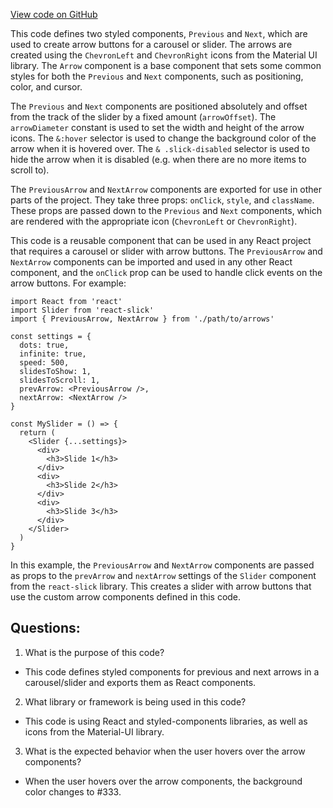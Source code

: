 [View code on GitHub](zoo-labs/zoo/blob/master/core/src/marketplace/Carousel/Arrows.tsx)

This code defines two styled components, `Previous` and `Next`, which are used to create arrow buttons for a carousel or slider. The arrows are created using the `ChevronLeft` and `ChevronRight` icons from the Material UI library. The `Arrow` component is a base component that sets some common styles for both the `Previous` and `Next` components, such as positioning, color, and cursor. 

The `Previous` and `Next` components are positioned absolutely and offset from the track of the slider by a fixed amount (`arrowOffset`). The `arrowDiameter` constant is used to set the width and height of the arrow icons. The `&:hover` selector is used to change the background color of the arrow when it is hovered over. The `& .slick-disabled` selector is used to hide the arrow when it is disabled (e.g. when there are no more items to scroll to).

The `PreviousArrow` and `NextArrow` components are exported for use in other parts of the project. They take three props: `onClick`, `style`, and `className`. These props are passed down to the `Previous` and `Next` components, which are rendered with the appropriate icon (`ChevronLeft` or `ChevronRight`). 

This code is a reusable component that can be used in any React project that requires a carousel or slider with arrow buttons. The `PreviousArrow` and `NextArrow` components can be imported and used in any other React component, and the `onClick` prop can be used to handle click events on the arrow buttons. For example:

```
import React from 'react'
import Slider from 'react-slick'
import { PreviousArrow, NextArrow } from './path/to/arrows'

const settings = {
  dots: true,
  infinite: true,
  speed: 500,
  slidesToShow: 1,
  slidesToScroll: 1,
  prevArrow: <PreviousArrow />,
  nextArrow: <NextArrow />
}

const MySlider = () => {
  return (
    <Slider {...settings}>
      <div>
        <h3>Slide 1</h3>
      </div>
      <div>
        <h3>Slide 2</h3>
      </div>
      <div>
        <h3>Slide 3</h3>
      </div>
    </Slider>
  )
}
``` 

In this example, the `PreviousArrow` and `NextArrow` components are passed as props to the `prevArrow` and `nextArrow` settings of the `Slider` component from the `react-slick` library. This creates a slider with arrow buttons that use the custom arrow components defined in this code.
## Questions: 
 1. What is the purpose of this code?
- This code defines styled components for previous and next arrows in a carousel/slider and exports them as React components.

2. What library or framework is being used in this code?
- This code is using React and styled-components libraries, as well as icons from the Material-UI library.

3. What is the expected behavior when the user hovers over the arrow components?
- When the user hovers over the arrow components, the background color changes to #333.